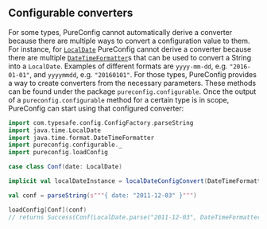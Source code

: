 ## Configurable converters

For some types, PureConfig cannot automatically derive a converter because there are multiple ways to convert a configuration
value to them. For instance, for [`LocalDate`](https://docs.oracle.com/javase/8/docs/api/java/time/LocalDate.html)
PureConfig cannot derive a converter because there are multiple [`DateTimeFormatter`](https://docs.oracle.com/javase/8/docs/api/java/time/format/DateTimeFormatter.html)s
that can be used to convert a String into a `LocalDate`. Examples of different formats are `yyyy-mm-dd`, e.g. `"2016-01-01"`,
and `yyyymmdd`, e.g. `"20160101"`. For those types, PureConfig provides a way to create converters from the necessary parameters. These methods can be found under
the package `pureconfig.configurable`. Once the output of a `pureconfig.configurable` method for a certain type is in scope,
PureConfig can start using that configured converter:

```scala
import com.typesafe.config.ConfigFactory.parseString
import java.time.LocalDate
import java.time.format.DateTimeFormatter
import pureconfig.configurable._
import pureconfig.loadConfig

case class Conf(date: LocalDate)

implicit val localDateInstance = localDateConfigConvert(DateTimeFormatter.ISO_DATE)

val conf = parseString(s"""{ date: "2011-12-03" }""")

loadConfig[Conf](conf)
// returns Success(Conf(LocalDate.parse("2011-12-03", DateTimeFormatter.ISO_DATE)))
```
